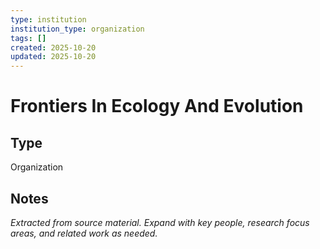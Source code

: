 ```yaml
---
type: institution
institution_type: organization
tags: []
created: 2025-10-20
updated: 2025-10-20
---
```


# Frontiers In Ecology And Evolution

## Type

Organization

## Notes

*Extracted from source material. Expand with key people, research focus areas, and related work as needed.*

